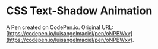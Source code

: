 # CSS Text-Shadow Animation

A Pen created on CodePen.io. Original URL: [https://codepen.io/luisangelmaciel/pen/oNPBWxv](https://codepen.io/luisangelmaciel/pen/oNPBWxv).

